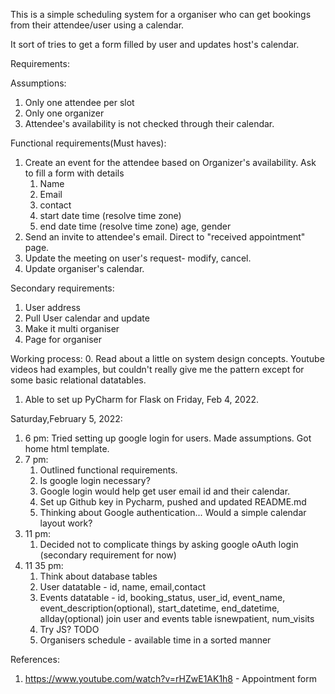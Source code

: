 This is a simple scheduling system for a organiser who can get bookings from their attendee/user using a calendar.

It sort of tries to get a form filled by user and updates host's calendar.


Requirements:

Assumptions:
1. Only one attendee per slot
3. Only one organizer
4. Attendee's availability is not checked through their calendar.

Functional requirements(Must haves):
1. Create an event for the attendee based on Organizer's availability. Ask to fill a form with details
   1. Name
   2. Email
   3. contact
   4. start date time (resolve time zone)
   5. end date time (resolve time zone)
   age, gender
2. Send an invite to attendee's email. Direct to "received appointment" page.
3. Update the meeting on user's request- modify, cancel.
4. Update organiser's calendar.

Secondary requirements:
1. User address
2. Pull User calendar and update
3. Make it multi organiser
4. Page for organiser


Working process:
0. Read about a little on system design concepts. Youtube videos had examples, but couldn't really give me the pattern except for some basic relational datatables.
1. Able to set up PyCharm for Flask on Friday, Feb 4, 2022.

Saturday,February 5, 2022:
1. 6 pm: Tried setting up google login for users. Made assumptions. Got home html template.
2. 7 pm:
   1. Outlined functional requirements. 
   2. Is google login necessary? 
   3. Google login would help get user email id and their calendar.
   4. Set up Github key in Pycharm, pushed and updated README.md
   5. Thinking about Google authentication... Would a simple calendar layout work?
3. 11 pm: 
   1. Decided not to complicate things by asking google oAuth login (secondary requirement for now)
4. 11 35 pm:
   1. Think about database tables
   2. User datatable - id, name, email,contact
   3. Events datatable - id, booking_status, user_id, event_name, event_description(optional), start_datetime, end_datetime, allday(optional)
      join user and events table isnewpatient, num_visits 
   4. Try JS? TODO
   5. Organisers schedule - available time in a sorted manner
    
    




References:
1. https://www.youtube.com/watch?v=rHZwE1AK1h8  -  Appointment form
